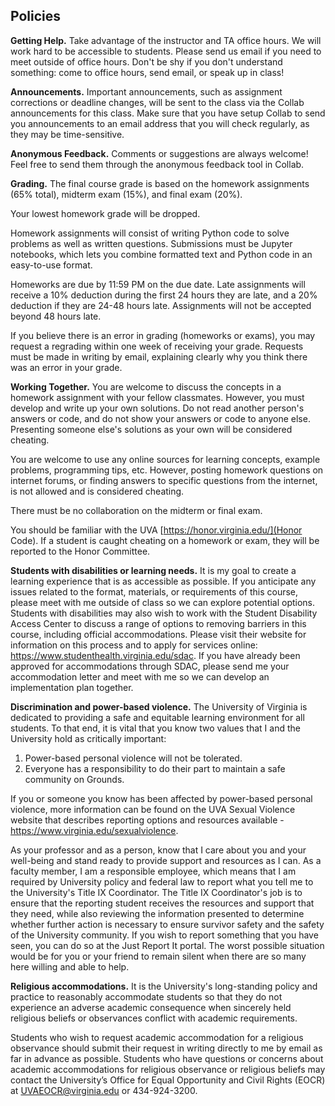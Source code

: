 ## Policies

**Getting Help.** Take advantage of the instructor and TA office hours. We will work hard to be accessible to students. Please send us email if you need to meet outside of office hours. Don't be shy if you don't understand something: come to office hours, send email, or speak up in class!

**Announcements.** Important announcements, such as assignment corrections or deadline changes, will be sent to the class via the Collab announcements for this class. Make sure that you have setup Collab to send you announcements to an email address that you will check regularly, as they may be time-sensitive.

**Anonymous Feedback.** Comments or suggestions are always welcome! Feel free to send them through the anonymous feedback tool in Collab.

**Grading.** The final course grade is based on the homework assignments (65% total), midterm exam (15%), and final exam (20%).

Your lowest homework grade will be dropped.

Homework assignments will consist of writing Python code to solve problems as well as written questions. Submissions must be Jupyter notebooks, which lets you combine formatted text and Python code in an easy-to-use format.

Homeworks are due by 11:59 PM on the due date. Late assignments will receive a 10% deduction during the first 24 hours they are late, and a 20% deduction if they are 24-48 hours late. Assignments will not be accepted beyond 48 hours late.

If you believe there is an error in grading (homeworks or exams), you may request a regrading within one week of receiving your grade. Requests must be made in writing by email, explaining clearly why you think there was an error in your grade.

**Working Together.** You are welcome to discuss the concepts in a homework assignment with
your fellow classmates. However, you must develop and write up your own solutions. Do not read
another person's answers or code, and do not show your answers or code to anyone else. Presenting
someone else's solutions as your own will be considered cheating.

You are welcome to use any online sources for learning concepts, example
problems, programming tips, etc. However, posting homework questions on internet
forums, or finding answers to specific questions from the internet, is not
allowed and is considered cheating.

There must be no collaboration on the midterm or final exam.

You should be familiar with the UVA [https://honor.virginia.edu/](Honor Code). If a student
is caught cheating on a homework or exam, they will be reported to the Honor Committee.

**Students with disabilities or learning needs.**
It is my goal to create a learning experience that is as accessible as possible. If you anticipate any issues related to the format, materials, or requirements of this course, please meet with me outside of class so we can explore potential options. Students with disabilities may also wish to work with the Student Disability Access Center to discuss a range of options to removing barriers in this course, including official accommodations. Please visit their website for information on this process and to apply for services online: https://www.studenthealth.virginia.edu/sdac. If you have already been approved for accommodations through SDAC, please send me your accommodation letter and meet with me so we can develop an implementation plan together.

**Discrimination and power-based violence.**
The University of Virginia is dedicated to providing a safe and equitable learning environment for all students. To that end, it is vital that you know two values that I and the University hold as critically important:

1. Power-based personal violence will not be tolerated.
2. Everyone has a responsibility to do their part to maintain a safe community on Grounds.

If you or someone you know has been affected by power-based personal violence, more information can be found on the UVA Sexual Violence website that describes reporting options and resources available - https://www.virginia.edu/sexualviolence.

As your professor and as a person, know that I care about you and your well-being and stand ready to provide support and resources as I can. As a faculty member, I am a responsible employee, which means that I am required by University policy and federal law to report what you tell me to the University's Title IX Coordinator. The Title IX Coordinator's job is to ensure that the reporting student receives the resources and support that they need, while also reviewing the information presented to determine whether further action is necessary to ensure survivor safety and the safety of the University community. If you wish to report something that you have seen, you can do so at the Just Report It portal. The worst possible situation would be for you or your friend to remain silent when there are so many here willing and able to help.

**Religious accommodations.**
It is the University's long-standing policy and practice to reasonably accommodate students so that they do not experience an adverse academic consequence when sincerely held religious beliefs or observances conflict with academic requirements.

Students who wish to request academic accommodation for a religious observance should submit their request in writing directly to me by email as far in advance as possible. Students who have questions or concerns about academic accommodations for religious observance or religious beliefs may contact the University’s Office for Equal Opportunity and Civil Rights (EOCR) at <UVAEOCR@virginia.edu> or 434-924-3200.
